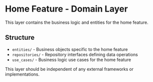 # Home Feature - Domain Layer

This layer contains the business logic and entities for the home feature.

## Structure
- `entities/` - Business objects specific to the home feature
- `repositories/` - Repository interfaces defining data operations
- `use_cases/` - Business logic use cases for the home feature

This layer should be independent of any external frameworks or implementations. 